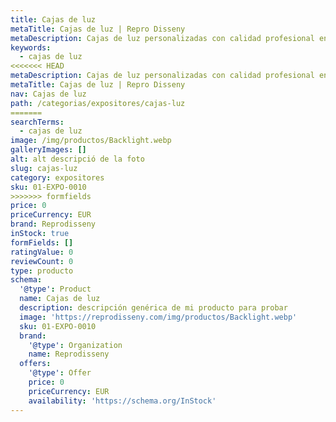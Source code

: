 ```yaml
---
title: Cajas de luz
metaTitle: Cajas de luz | Repro Disseny
metaDescription: Cajas de luz personalizadas con calidad profesional en Cataluña.
keywords:
  - cajas de luz
<<<<<<< HEAD
metaDescription: Cajas de luz personalizadas con calidad profesional en Cataluña.
metaTitle: Cajas de luz | Repro Disseny
nav: Cajas de luz
path: /categorias/expositores/cajas-luz
=======
searchTerms:
  - cajas de luz
image: /img/productos/Backlight.webp
galleryImages: []
alt: alt descripció de la foto
slug: cajas-luz
category: expositores
sku: 01-EXPO-0010
>>>>>>> formfields
price: 0
priceCurrency: EUR
brand: Reprodisseny
inStock: true
formFields: []
ratingValue: 0
reviewCount: 0
type: producto
schema:
  '@type': Product
  name: Cajas de luz
  description: descripción genérica de mi producto para probar
  image: 'https://reprodisseny.com/img/productos/Backlight.webp'
  sku: 01-EXPO-0010
  brand:
    '@type': Organization
    name: Reprodisseny
  offers:
    '@type': Offer
    price: 0
    priceCurrency: EUR
    availability: 'https://schema.org/InStock'
---
```



